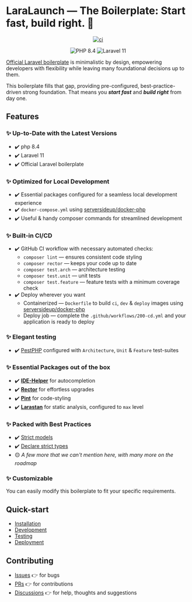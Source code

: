 # LaraLaunch — The Boilerplate: Start fast, build right. 🚀
<p align="center">
<a href="https://github.com/laralaunch/the-boilerplate/actions/workflows/100-ci.yml">
  <img src="https://github.com/laralaunch/the-boilerplate/actions/workflows/100-ci.yml/badge.svg" alt="ci">
</a>
</p>

<p align="center">
  <img src="https://img.shields.io/badge/PHP-8.4-blue?logo=php&logoColor=white" alt="PHP 8.4" />
  <img src="https://img.shields.io/badge/Laravel-11-orange?logo=laravel&logoColor=white" alt="Laravel 11" />
</p>
<a href="https://github.com/laravel/laravel" target="_blank">Official Laravel boilerplate</a> is minimalistic by design, empowering developers with flexibility while leaving many foundational decisions up to them.

This boilerplate fills that gap, providing pre-configured, best-practice-driven strong foundation. That means you _**start fast**_ and _**build right**_ from day one.


## Features

### ✨ Up-to-Date with the Latest Versions
- ✔️ php 8.4
- ✔️ Laravel 11
- ✔️ Official Laravel boilerplate

### ✨ Optimized for Local Development
- ✔️ Essential packages configured for a seamless local development experience
- ✔️ `docker-compose.yml` using [serversideup/docker-php](https://github.com/serversideup/docker-php)
- ✔️ Useful & handy composer commands for streamlined development

### ✨ Built-in CI/CD
- ✔️ GitHub CI workflow with necessary automated checks:
    - `composer lint` — ensures consistent code styling
    - `composer rector` — keeps your code up to date
    - `composer test.arch` — architecture testing
    - `composer test.unit` — unit tests
    - `composer test.feature` — feature tests with a minimum coverage check
- ✔️ Deploy wherever you want
    - Containerized — `Dockerfile` to build `ci`, `dev` & `deploy` images using [serversideup/docker-php](https://github.com/serversideup/docker-php)
    - Deploy job — complete the `.github/workflows/200-cd.yml` and your application is ready to deploy

### ✨ Elegant testing
- ✔️ [PestPHP](https://pestphp.com) configured with `Architecture`, `Unit` & `Feature` test-suites

### ✨ Essential Packages out of the box
- ✔️ [**IDE-Helper**](https://github.com/barryvdh/laravel-ide-helper) for autocompletion
- ✔️ [**Rector**](https://github.com/rectorphp/rector) for effortless upgrades
- ✔️ [**Pint**](https://github.com/laravel/pint) for code-styling
- ✔️ [**Larastan**](https://github.com/larastan/larastan) for static analysis, configured to `max` level

### ✨ Packed with Best Practices
- ✔️ [Strict models](https://laravel-news.com/shouldbestrict)
- ✔️ [Declare strict types](https://stackoverflow.com/questions/48723637/what-do-strict-types-do-in-php)
- 🟡 _A few more that we can't mention here, with many more on the roadmap_

### ✨ Customizable
You can easily modify this boilerplate to fit your specific requirements.  


## Quick-start
- [Installation](./docs/100-INSTALLATION.md)
- [Development](./docs/200-DEVELOPMENT.md)
- [Testing](./docs/300-TESTING.md)
- [Deployment](./docs/400-DEPLOYMENT.md)


## Contributing
- [Issues](https://github.com/laralaunch/the-boilerplate/issues) 👉 for bugs
- [PRs](https://github.com/laralaunch/the-boilerplate/pulls) 👉 for contributions
- [Discussions](https://github.com/laralaunch/the-boilerplate/discussions) 👉 for help, thoughts and suggestions
